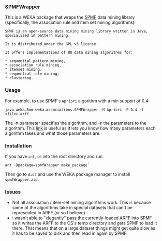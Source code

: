 ### SPMFWrapper

This is a WEKA package that wraps the [SPMF](http://www.philippe-fournier-viger.com/spmf/) data mining library (specifically, the association rule and item set mining algorithms).

```
SPMF is an open-source data mining mining library written in Java, specialized in pattern mining.

It is distributed under the GPL v3 license.

It offers implementations of 88 data mining algorithms for:

* sequential pattern mining,
* association rule mining,
* itemset mining,
* sequential rule mining,
* clustering.
```

### Usage

For example, to use SPMF's `Apriori` algorithm with a min support of 0.4:

```
java weka.Run weka.associations.SPMFWrapper -M Apriori -P 0.4 -t <file>.arff
```

The `-M` parameter specifies the algorithm, and `-P` the parameters to the algorithm. This [link](http://www.philippe-fournier-viger.com/spmf/index.php?link=documentation.php) is useful as it lets you know how many parameters each algorithm takes and what those parameters are.

### Installation

If you have `ant`, `cd` into the root directory and run:

```
ant -Dpackage=spmfWrapper make_package`
```

Then go to `dist` and use the WEKA package manager to install `spmfWrapper.zip`.

### Issues

* Not all association / item-set mining algorithms work. This is because some of the algorithms take in special datasets that can't be represented in ARFF (or so I believe).
* I wasn't able to "elegantly" pass the currently-loaded ARFF into SPMF so it writes the ARFF to the OS's temp directory and gets SPMF to load it there. That means that on a large dataset things might get quite slow as it has to be saved to disk and then read in again by SPMF.
